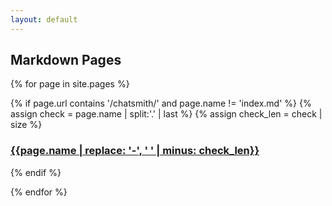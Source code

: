 ```yaml
---
layout: default
---
```


## Markdown Pages

{% for page in site.pages %}

{% if page.url contains '/chatsmith/' and page.name != 'index.md' %}
{% assign check = page.name | split:'.' | last %}
{% assign check_len = check | size %}
### [{{page.name | replace: '-', ' ' | minus: check_len}}]({{page.url}})
{% endif %}

{% endfor %}

